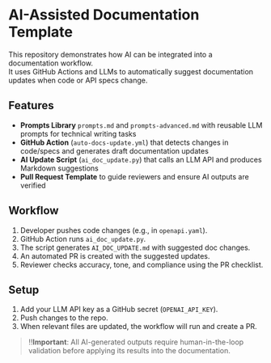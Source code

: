 # AI-Assisted Documentation Template

This repository demonstrates how AI can be integrated into a documentation workflow.  
It uses GitHub Actions and LLMs to automatically suggest documentation updates when code or API specs change.

## Features
- **Prompts Library** `prompts.md` and `prompts-advanced.md` with reusable LLM prompts for technical writing tasks
- **GitHub Action** (`auto-docs-update.yml`) that detects changes in code/specs and generates draft documentation updates
- **AI Update Script** (`ai_doc_update.py`) that calls an LLM API and produces Markdown suggestions
- **Pull Request Template** to guide reviewers and ensure AI outputs are verified

## Workflow
1. Developer pushes code changes (e.g., in `openapi.yaml`).
2. GitHub Action runs `ai_doc_update.py`.
3. The script generates `AI_DOC_UPDATE.md` with suggested doc changes.
4. An automated PR is created with the suggested updates.
5. Reviewer checks accuracy, tone, and compliance using the PR checklist.

## Setup
1. Add your LLM API key as a GitHub secret (`OPENAI_API_KEY`).
2. Push changes to the repo.
3. When relevant files are updated, the workflow will run and create a PR.

>‼️**Important**: All AI-generated outputs require human-in-the-loop validation before applying its results into the documentation.